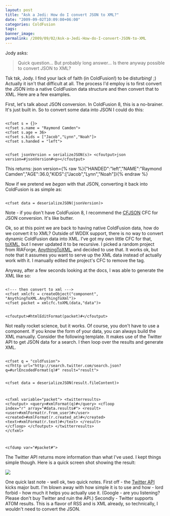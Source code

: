 ```yaml
---
layout: post
title: "Ask a Jedi: How do I convert JSON to XML?"
date: "2009-09-02T10:09:00+06:00"
categories: ColdFusion 
tags: 
banner_image: 
permalink: /2009/09/02/Ask-a-Jedi-How-do-I-convert-JSON-to-XML
---
```


Jody asks:

<blockquote>
Quick question... But probably long answer... Is there anyway possible to convert JSON to XML?
</blockquote>

Tsk tsk, Jody. I find your lack of faith (in ColdFusion!) to be disturbing! ;) Actually it isn't that difficult at all. The process I'd employ is to first convert the JSON into a native ColdFusion data structure and then convert that to XML. Here are a few examples.
<!--more-->
First, let's talk about JSON conversion. In ColdFusion 8, this is a no-brainer. It's just built in. So to convert some data into JSON I could do this:

<code>
&lt;cfset s = {}&gt;
&lt;cfset s.name = "Raymond Camden"&gt;
&lt;cfset s.age = 36&gt;
&lt;cfset s.kids = ["Jacob","Lynn","Noah"]&gt;
&lt;cfset s.handed = "left"&gt;

&lt;cfset jsonVersion = serializeJSON(s)&gt;
&lt;cfoutput&gt;json version=#jsonVersion#&lt;p&gt;&lt;/cfoutput&gt;
</code>

This returns: json version={% raw %}{"HANDED":"left","NAME":"Raymond Camden","AGE":36.0,"KIDS":["Jacob","Lynn","Noah"]}{% endraw %}

Now if we pretend we <i>began</i> with that JSON, converting it back into ColdFusion is as simple as: 

<code>
&lt;cfset data = deserializeJSON(jsonVersion)&gt;
</code>

Note - if you don't have ColdFusion 8, I recommend the <a href="http://www.epiphantastic.com/cfjson/">CFJSON</a> CFC for JSON conversion. It's like butter. 

Ok, so at this point we are back to having native ColdFusion data, how do we convert it to XML? Outside of WDDX support, there is no way to convert dynamic ColdFusion data into XML. I've got my own little CFC for that, <a href="http://www.raymondcamden.com/projects/toxml/">toXML</a>, but I never updated it to be recursive. I picked a random project from RIAForge, <a href="http://anythingtoxml.riaforge.org/">AnythingToXML</a>, and decided to use that. It works ok, but note that it assumes you want to serve up the XML data instead of actually work with it. I manually edited the project's CFC to remove the <cfcontent> tag. 

Anyway, after a few seconds looking at the docs, I was able to generate the XML like so:

<code>
&lt;!--- then convert to xml ---&gt;
&lt;cfset xmlcfc = createObject("component", "AnythingToXML.AnyThingToXml")&gt;
&lt;cfset packet = xmlcfc.toXML(data,"data")&gt;

&lt;cfoutput&gt;#htmlEditFormat(packet)#&lt;/cfoutput&gt;
</code>

Not really rocket science, but it works. Of course, you don't have to use a component. If you know the form of your data, you can always build the XML manually. Consider the following template. It makes use of the Twitter API to get JSON data for a search. I then loop over the results and generate XML.

<code>
&lt;cfset q = "coldfusion"&gt;
&lt;cfhttp url="http://search.twitter.com/search.json?q=#urlEncodedFormat(q)#" result="result"&gt;

&lt;cfset data = deserializeJSON(result.fileContent)&gt;

&lt;cfxml variable="packet"&gt;
&lt;twitterresults&gt;
	&lt;cfoutput&gt;
	&lt;query&gt;#xmlFormat(q)#&lt;/query&gt;
	&lt;cfloop index="r" array="#data.results#"&gt;
		&lt;result&gt;
			&lt;user&gt;#xmlFormat(r.from_user)#&lt;/user&gt;
			&lt;created&gt;#xmlFormat(r.created_at)#&lt;/created&gt;
			&lt;text&gt;#xmlFormat(r.text)#&lt;/text&gt;
		&lt;/result&gt;
	&lt;/cfloop&gt;
	&lt;/cfoutput&gt;
&lt;/twitterresults&gt;
&lt;/cfxml&gt;

&lt;cfdump var="#packet#"&gt;
</code>

The Twitter API returns more information than what I've used. I kept things simple though. Here is a quick screen shot showing the result:

<img src="https://static.raymondcamden.com/images/cfjedi/Picture 184.png" />

One quick last note - well ok, two quick notes. First off - the <a href="http://apiwiki.twitter.com/Twitter-API-Documentation">Twitter API</a> kicks major butt. I'm blown away with how simple it is to use and how - lord forbid - how much it helps you actually use it. (Google - are you listening? Please don't buy Twitter and ruin the API.) Secondly - Twitter supports ATOM results. This is a flavor of RSS and is XML already, so technically, I wouldn't need to convert the JSON.